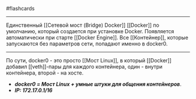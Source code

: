 #flashcards
***
Единственный [[Сетевой мост (Bridge) Docker]] [[Docker]] по умолчанию, который создается при установке Docker. Появляется автоматически при старте [[Docker Engine]].
Все [[Контейнер]], которые запускаются без параметров сети, попадают именно в docker0.
***
По сути, docker0 - это просто [[Мост Linux]], в который [[Docker]] добавил [[veth]]-пары для каждого контейнера, один - внутри контейнера, второй - на хосте.
- ***docker0 = Мост Linux + умные штуки для общения контейнеров***.
- ***IP: 172.17.0.1/16***
<!--SR:!2025-10-24,5,230-->